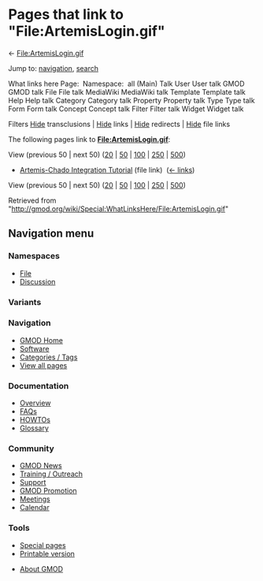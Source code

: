 <div id="mw-page-base" class="noprint">

</div>

<div id="mw-head-base" class="noprint">

</div>

<div id="content" class="mw-body" role="main">

<span id="top"></span>

<div id="mw-js-message" style="display:none;">

</div>



# <span dir="auto">Pages that link to "File:ArtemisLogin.gif"</span>

<div id="bodyContent">

<div id="contentSub">

←
[File:ArtemisLogin.gif](/wiki/File:ArtemisLogin.gif "File:ArtemisLogin.gif")

</div>

<div id="jump-to-nav" class="mw-jump">

Jump to: [navigation](#mw-navigation), [search](#p-search)

</div>

<div id="mw-content-text">

What links here Page:  Namespace:  all (Main) Talk User User talk GMOD
GMOD talk File File talk MediaWiki MediaWiki talk Template Template talk
Help Help talk Category Category talk Property Property talk Type Type
talk Form Form talk Concept Concept talk Filter Filter talk Widget
Widget talk

Filters
[Hide](/mediawiki/index.php?title=Special:WhatLinksHere/File:ArtemisLogin.gif&hidetrans=1 "Special:WhatLinksHere/File:ArtemisLogin.gif")
transclusions \|
[Hide](/mediawiki/index.php?title=Special:WhatLinksHere/File:ArtemisLogin.gif&hidelinks=1 "Special:WhatLinksHere/File:ArtemisLogin.gif")
links \|
[Hide](/mediawiki/index.php?title=Special:WhatLinksHere/File:ArtemisLogin.gif&hideredirs=1 "Special:WhatLinksHere/File:ArtemisLogin.gif")
redirects \|
[Hide](/mediawiki/index.php?title=Special:WhatLinksHere/File:ArtemisLogin.gif&hideimages=1 "Special:WhatLinksHere/File:ArtemisLogin.gif")
file links

The following pages link to
**[File:ArtemisLogin.gif](/wiki/File:ArtemisLogin.gif "File:ArtemisLogin.gif")**:

View (previous 50 \| next 50)
([20](/mediawiki/index.php?title=Special:WhatLinksHere/File:ArtemisLogin.gif&limit=20 "Special:WhatLinksHere/File:ArtemisLogin.gif")
\|
[50](/mediawiki/index.php?title=Special:WhatLinksHere/File:ArtemisLogin.gif&limit=50 "Special:WhatLinksHere/File:ArtemisLogin.gif")
\|
[100](/mediawiki/index.php?title=Special:WhatLinksHere/File:ArtemisLogin.gif&limit=100 "Special:WhatLinksHere/File:ArtemisLogin.gif")
\|
[250](/mediawiki/index.php?title=Special:WhatLinksHere/File:ArtemisLogin.gif&limit=250 "Special:WhatLinksHere/File:ArtemisLogin.gif")
\|
[500](/mediawiki/index.php?title=Special:WhatLinksHere/File:ArtemisLogin.gif&limit=500 "Special:WhatLinksHere/File:ArtemisLogin.gif"))

- [Artemis-Chado Integration
  Tutorial](/wiki/Artemis-Chado_Integration_Tutorial "Artemis-Chado Integration Tutorial")
  (file link) ‎ <span class="mw-whatlinkshere-tools">([←
  links](/mediawiki/index.php?title=Special:WhatLinksHere&target=Artemis-Chado+Integration+Tutorial "Special:WhatLinksHere"))</span>

View (previous 50 \| next 50)
([20](/mediawiki/index.php?title=Special:WhatLinksHere/File:ArtemisLogin.gif&limit=20 "Special:WhatLinksHere/File:ArtemisLogin.gif")
\|
[50](/mediawiki/index.php?title=Special:WhatLinksHere/File:ArtemisLogin.gif&limit=50 "Special:WhatLinksHere/File:ArtemisLogin.gif")
\|
[100](/mediawiki/index.php?title=Special:WhatLinksHere/File:ArtemisLogin.gif&limit=100 "Special:WhatLinksHere/File:ArtemisLogin.gif")
\|
[250](/mediawiki/index.php?title=Special:WhatLinksHere/File:ArtemisLogin.gif&limit=250 "Special:WhatLinksHere/File:ArtemisLogin.gif")
\|
[500](/mediawiki/index.php?title=Special:WhatLinksHere/File:ArtemisLogin.gif&limit=500 "Special:WhatLinksHere/File:ArtemisLogin.gif"))

</div>

<div class="printfooter">

Retrieved from
"<http://gmod.org/wiki/Special:WhatLinksHere/File:ArtemisLogin.gif>"

</div>

<div id="catlinks" class="catlinks catlinks-allhidden">

</div>

<div class="visualClear">

</div>

</div>

</div>

<div id="mw-navigation">

## Navigation menu

<div id="mw-head">



<div id="left-navigation">

<div id="p-namespaces" class="vectorTabs" role="navigation"
aria-labelledby="p-namespaces-label">

### Namespaces

- <span id="ca-nstab-image"><a href="/wiki/File:ArtemisLogin.gif" accesskey="c"
  title="View the file page [c]">File</a></span>
- <span id="ca-talk"><a
  href="/mediawiki/index.php?title=File_talk:ArtemisLogin.gif&amp;action=edit&amp;redlink=1"
  accesskey="t"
  title="Discussion about the content page [t]">Discussion</a></span>

</div>

<div id="p-variants" class="vectorMenu emptyPortlet" role="navigation"
aria-labelledby="p-variants-label">

### 

### Variants[](#)

<div class="menu">

</div>

</div>

</div>





</div>

</div>

</div>

<div id="mw-panel">

<div id="p-logo" role="banner">

<a href="/wiki/Main_Page"
style="background-image: url(http://gmod.org/images/GMOD-cogs.png);"
title="Visit the main page"></a>

</div>

<div id="p-Navigation" class="portal" role="navigation"
aria-labelledby="p-Navigation-label">

### Navigation

<div class="body">

- <span id="n-GMOD-Home">[GMOD Home](/wiki/Main_Page)</span>
- <span id="n-Software">[Software](/wiki/GMOD_Components)</span>
- <span id="n-Categories-.2F-Tags">[Categories /
  Tags](/wiki/Categories)</span>
- <span id="n-View-all-pages">[View all
  pages](/wiki/Special:AllPages)</span>

</div>

</div>

<div id="p-Documentation" class="portal" role="navigation"
aria-labelledby="p-Documentation-label">

### Documentation

<div class="body">

- <span id="n-Overview">[Overview](/wiki/Overview)</span>
- <span id="n-FAQs">[FAQs](/wiki/Category:FAQ)</span>
- <span id="n-HOWTOs">[HOWTOs](/wiki/Category:HOWTO)</span>
- <span id="n-Glossary">[Glossary](/wiki/Glossary)</span>

</div>

</div>

<div id="p-Community" class="portal" role="navigation"
aria-labelledby="p-Community-label">

### Community

<div class="body">

- <span id="n-GMOD-News">[GMOD News](/wiki/GMOD_News)</span>
- <span id="n-Training-.2F-Outreach">[Training /
  Outreach](/wiki/Training_and_Outreach)</span>
- <span id="n-Support">[Support](/wiki/Support)</span>
- <span id="n-GMOD-Promotion">[GMOD
  Promotion](/wiki/GMOD_Promotion)</span>
- <span id="n-Meetings">[Meetings](/wiki/Meetings)</span>
- <span id="n-Calendar">[Calendar](/wiki/Calendar)</span>

</div>

</div>

<div id="p-tb" class="portal" role="navigation"
aria-labelledby="p-tb-label">

### Tools

<div class="body">

- <span id="t-specialpages"><a href="/wiki/Special:SpecialPages" accesskey="q"
  title="A list of all special pages [q]">Special pages</a></span>
- <span id="t-print"><a
  href="/mediawiki/index.php?title=Special:WhatLinksHere/File:ArtemisLogin.gif&amp;printable=yes"
  rel="alternate" accesskey="p"
  title="Printable version of this page [p]">Printable version</a></span>

</div>

</div>

</div>

</div>

<div id="footer" role="contentinfo">

- <span id="footer-places-about">[About
  GMOD](/wiki/GMOD:About "GMOD:About")</span>

<!-- -->






</div>
